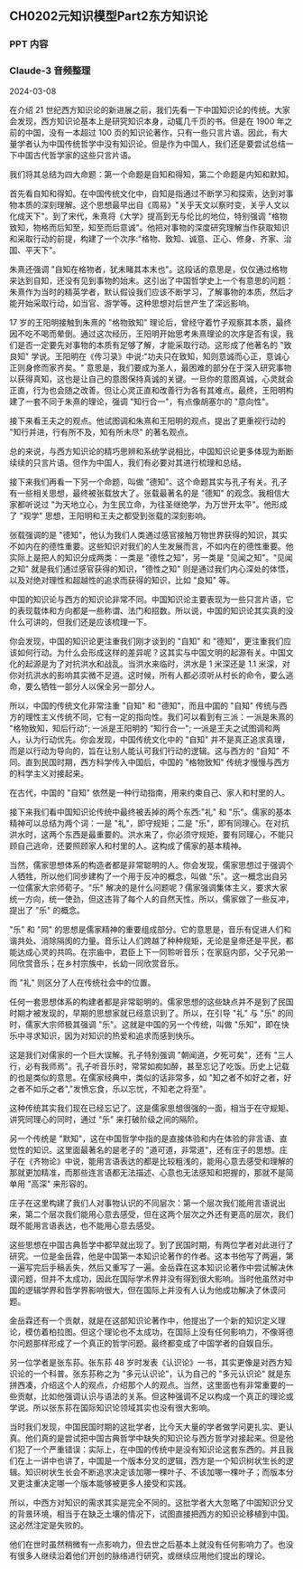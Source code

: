 ## CH0202元知识模型Part2东方知识论

### PPT 内容

### Claude-3 音频整理

2024-03-08

在介绍 21 世纪西方知识论的新进展之前，我们先看一下中国知识论的传统。大家会发现，西方知识论基本上是研究知识本身，动辄几千页的书。但是在 1900 年之前的中国，没有一本超过 100 页的知识论著作，只有一些只言片语。因此，有大量学者认为中国传统哲学中没有知识论。但是作为中国人，我们还是要尝试总结一下中国古代哲学家的这些只言片语。

我们将其总结为四大命题：第一个命题是自知和得知，第二个命题是内知和默知。

首先看自知和得知。在中国传统文化中，自知是指通过不断学习和探索，达到对事物本质的深刻理解。这个思想最早出自《周易》"关乎天文以察时变，关乎人文以化成天下"。到了宋代，朱熹将《大学》提高到无与伦比的地位，特别强调 "格物致知，物格而后知至，知至而后意诚"。他把对事物的深度研究理解当作获取知识和采取行动的前提，构建了一个次序:"格物、致知、诚意、正心、修身、齐家、治国、平天下"。

朱熹还强调 "自知在格物者，犹未睹其本末也"。这段话的意思是，仅仅通过格物来达到自知，还没有见到事物的始末。这引出了中国哲学史上一个有意思的问题：朱熹作为当时的精英学者，默认假设我们应该不断学习，了解事物的本质，然后才能开始采取行动，如当官、游学等。这种思想对后世产生了深远影响。

17 岁的王阳明接触到朱熹的 "格物致知" 理论后，曾经守着竹子观察其本质，最终因不吃不喝而晕倒。通过这次经历，王阳明开始思考朱熹理论的次序是否有误，我们是否一定要先对事物的本质有足够了解，才能采取行动。这形成了他著名的 "致良知" 学说。王阳明在《传习录》中说:"功夫只在致知，知则意诚而心正，意诚心正则身修而家齐矣。" 意思是，我们要成为圣人，最困难的部分在于深入研究事物以获得真知，这也是让自己的意图保持真诚的关键。一旦你的意图真诚，心灵就会正直，行为也会随之改善。但让心灵正直和改善行为各有其难点。最终，王阳明构建了一套不同于朱熹的理论，强调 "知行合一"，有点像胡塞尔的 "意向性"。

接下来看王夫之的观点。他试图调和朱熹和王阳明的观点，提出了更重视行动的 "知行并进，行有所不及，知有所未尽" 的著名观点。

总的来说，与西方知识论的精巧思辨和系统学说相比，中国知识论更多体现为断断续续的只言片语。但作为中国人，我们有必要对其进行梳理和总结。

接下来我们再看一下另一个命题，叫做 "德知"。这个命题其实与孔子有关。孔子有一些相关思想，最终被张载放大了。张载最著名的是 "德知" 的观念。我相信大家都听说过 "为天地立心，为生民立命，为往圣继绝学，为万世开太平"。他形成了 "观学" 思想，王阳明和王夫之都受到张载的深刻影响。

张载强调的是 "德知"，他认为我们人类通过感官接触万物世界获得的知识，其实不如内在的德性重要。这些知识对我们的人生发展而言，不如内在的德性重要。他实际上是把人的知识分成两类：一类是 "德性之知"，另一类是 "见闻之知"。"见闻之知" 就是我们通过感官获得的知识，"德性之知" 则是通过我们内心深处的体悟，以及对绝对理性和超越性的追求而获得的知识，比如 "良知" 等。

中国的知识论与西方的知识论非常不同。中国知识论主要表现为一些只言片语，它的表现载体和方向都是一些称谓、法门和招数。所以说，中国的知识论其实真的没什么可讲的，但我们还是应该梳理一下。

你会发现，中国的知识论更注重我们刚才谈到的 "自知" 和 "德知"，更注重我们应该如何行动。为什么会形成这样的差异呢？这其实与中国文明的起源有关。中国文化的起源是为了对抗洪水和战乱。当洪水来临时，洪水是 1 米深还是 1.1 米深，对你对抗洪水的影响其实微不足道。这时候，所有人都必须听从村长的命令，要么逃命，要么牺牲一部分人以保全另一部分人。

所以，中国的传统文化非常注重 "自知" 和 "德知"，而且中国的 "自知" 传统与西方的理性主义传统不同，它有一定的指向性。我们可以看到有三派：一派是朱熹的 "格物致知，知后行动"; 一派是王阳明的 "知行合一"; 一派是王夫之试图调和两人，认为行动优先。你会发现，中国传统文化中的 "自知" 并不是真正追求真理，而是以行动为导向的，旨在让别人能认可我们行动的逻辑。这与西方的 "自知" 不同。直到民国时期，西方科学传入中国后，中国的 "格物致知" 传统才慢慢与西方的科学主义对接起来。

在古代，中国的 "自知" 依然是一种行动指南，用来约束自己、家人和村里的人。

接下来我们看中国知识论传统中最终被丢掉的两个东西:"礼" 和 "乐"。儒家的基本精神可以总结为两个词：一是 "礼"，即守规矩；二是 "乐"，即有同理心。在对抗洪水时，这两个东西是最重要的。洪水来了，你必须守规矩，要有同理心，不能只顾自己逃命，还要照顾家人和村里的人。这构成了儒家的基本精神。

当然，儒家思想体系的构造者都是非常聪明的人。你会发现，儒家思想过于强调个人牺牲，所以他们同步建构了一个用于反冲的概念，叫做 "乐"。这一概念出自另一位儒家大宗师荀子。"乐" 解决的是什么问题呢？儒家强调集体主义，要求大家统一方向，统一使劲，但这违背了每个人的自然天性。所以，儒家做了一些反冲，提出了 "乐" 的概念。

"乐" 和 "同" 的思想是儒家精神的重要组成部分。它的意思是，音乐有促进人们和谐共处、消除隔阂的力量。音乐让人们跨越了种种规矩，无论是皇帝还是平民，都能达成心灵的共鸣。在宗庙中，君臣上下一同聆听音乐；在家庭内部，父子兄弟一同欣赏音乐；在乡村宗族中，长幼一同欣赏音乐。

而 "礼" 则区分了人在传统社会中的位置。

任何一套思想体系的构建者都是非常聪明的。儒家思想的这些缺点并不是到了民国时期才被发现的，早期的思想家就已经意识到了。所以，在引导 "礼" 与 "乐" 的同时，儒家大宗师极其强调 "乐"。这就是中国的另一个传统，叫做 "乐知"，即在快乐中寻求知识，因为对知识的热爱和追求而感到快乐。

这是我们对儒家的一个巨大误解。孔子特别强调 "朝闻道，夕死可矣"，还有 "三人行，必有我师焉"。孔子听音乐时，常常如痴如醉，甚至忘记了吃饭。历史上记载的也是类似的意思。在儒家经典中，类似的话非常多，如 "知之者不如好之者，好之者不如乐之者","发愤忘食，乐以忘忧，不知老之将至"。

这种传统其实我们现在已经忘记了。这是儒家思想很强的一面，相当于在守规矩、讲究同理心的同时，通过 "乐" 来打破阶级之间的隔阶。

另一个传统是 "默知"，这在中国哲学中指的是直接体验和内在体验的非言语、直觉性的知识。这里面最著名的是老子的 "道可道，非常道"，还有庄子的思想。庄子在《齐物论》中说，能用言语表达的都是比较粗浅的，能用心意去感受和理解的那就更加精准，而那些连言语都无法描述、心意也无法感知和把握的，那就不是简单用 "高深" 来形容的。

庄子在这里构建了我们人对事物认识的不同层次：第一个层次我们能用言语说出来，第二个层次我们能用心意去感受，但在这两个层次之外还有更高的层次，我们既不能用言语表达，也不能用心意去感受。

这些思想在中国古典哲学中都早就出现了。到了民国时期，有两位学者对此进行了研究。一位是金岳霖，他是中国第一本知识论著作的作者。这本书他写了两遍，第一遍写完后手稿丢失，然后又重写了一遍。金岳霖在这本知识论著作中尝试解决休谟问题，但并不太成功，因此在国际学术界并没有得到很大影响。当时他虽然对中国的逻辑学界和哲学界影响很大，但在国际上并没有人认为他成功解决了休谟问题。

金岳霖还有一个贡献，就是在这部知识论著作中，他提出了一个新的知识定义理论，模仿着柏拉图。但这个理论也不太成功，在国际上没有任何影响力，不像哥德尔问题那样形成了一个真正的哲学问题。最终都变成了中国学者的自娱自乐。

另一位学者是张东荪。张东荪 48 岁时发表《认识论》一书，其实更像是对西方知识论的一个科普。张东荪称之为 "多元认识论"，认为自己的 "多元认识论" 就是东拼西凑，介绍这个人的观点，介绍那个人的观点。当然，这里面也有非常重要的一些贡献，比如他强调认识与语法的关系。但这种强调不足以构成一个真正的理论或学说。所以张东荪在国际知识论领域其实也没有很大影响。

当时我们发现，中国民国时期的这批学者，比今天大量的学者做学问更扎实、更认真。他们真的是尝试把中国古典哲学中缺失的知识论与西方哲学对接起来。但是他们犯了一个严重错误：实际上，在中国的传统中是没有知识论这套东西的。并且我们在上一讲中也讲了，中国是一个版本分叉的逻辑，西方是一个知识树状生长的逻辑。知识树状生长会不断追求决定该加哪一棵叶子、不该加哪一棵叶子；而版本分叉更注重决定哪一个版本能够被更多人接受和实践。

所以，中西方对知识的需求其实是完全不同的。这批学者大大忽略了中国知识分叉的背景环境，相当于在缺乏土壤的情况下，试图直接把西方的知识论移植到中国。这必然注定是失败的。

他们在世时虽然稍微有一点影响力，但去世之后基本上就没有任何影响力了。也没有很多人继续沿着他们开创的脉络进行研究，或继续应用他们提出的理论。
